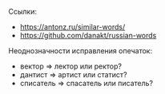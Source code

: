 Ссылки:
* https://antonz.ru/similar-words/ 
* https://github.com/danakt/russian-words

Неоднозначности исправления опечаток:
* вектор => лектор или ректор?
* дантист => артист или статист?
* списатель => спасатель или писатель?

